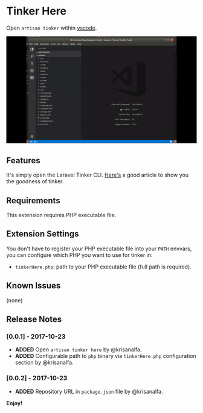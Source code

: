 # Tinker Here

Open `artisan tinker` within [vscode](https://code.visualstudio.com/).

![tinkerhere](image/tinkerhere.gif)

## Features

It's simply open the Laravel Tinker CLI. [Here's](https://scotch.io/tutorials/tinker-with-the-data-in-your-laravel-apps-with-php-artisan-tinker) a good article to show you the goodness of tinker.

## Requirements

This extension requires PHP executable file.

## Extension Settings

You don't have to register your PHP executable file into your `PATH` envvars, you can configure which PHP you want to use for tinker in:

* `tinkerHere.php`: path to your PHP executable file (full path is required).

## Known Issues

(none)

## Release Notes

### [0.0.1] - 2017-10-23
- **ADDED** Open `artisan tinker here` by @krisanalfa.
- **ADDED** Configurable path to `php` binary via `tinkerHere.php` configuration section by @krisanalfa.

### [0.0.2] - 2017-10-23
- **ADDED** Repository URL in `package.json` file by @krisanalfa.

**Enjoy!**
